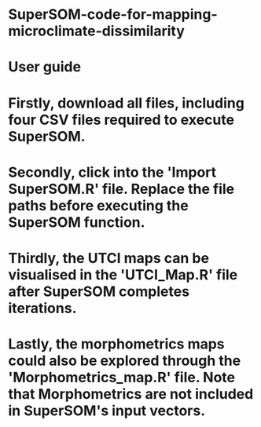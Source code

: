 # SuperSOM-code-for-mapping-microclimate-dissimilarity
# User guide
# Firstly, download all files, including four CSV files required to execute SuperSOM.
# Secondly, click into the 'Import SuperSOM.R' file. Replace the file paths before executing the SuperSOM function.
# Thirdly, the UTCI maps can be visualised in the 'UTCI_Map.R' file after SuperSOM completes iterations.
# Lastly, the morphometrics maps could also be explored through the 'Morphometrics_map.R' file. Note that Morphometrics are not included in SuperSOM's input vectors. 
